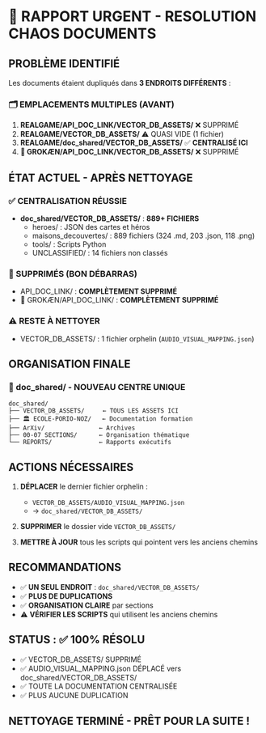 # 🚨 RAPPORT URGENT - RESOLUTION CHAOS DOCUMENTS

## PROBLÈME IDENTIFIÉ
Les documents étaient dupliqués dans **3 ENDROITS DIFFÉRENTS** :

### 🗂️ EMPLACEMENTS MULTIPLES (AVANT)
1. **REALGAME/API_DOC_LINK/VECTOR_DB_ASSETS/** ❌ SUPPRIMÉ
2. **REALGAME/VECTOR_DB_ASSETS/** ⚠️ QUASI VIDE (1 fichier)  
3. **REALGAME/doc_shared/VECTOR_DB_ASSETS/** ✅ **CENTRALISÉ ICI**
4. **🧠 GROKÆN/API_DOC_LINK/VECTOR_DB_ASSETS/** ❌ SUPPRIMÉ

## ÉTAT ACTUEL - APRÈS NETTOYAGE

### ✅ CENTRALISATION RÉUSSIE
- **doc_shared/VECTOR_DB_ASSETS/** : **889+ FICHIERS**
  - heroes/ : JSON des cartes et héros
  - maisons_decouvertes/ : 889 fichiers (324 .md, 203 .json, 118 .png)
  - tools/ : Scripts Python
  - UNCLASSIFIED/ : 14 fichiers non classés

### 🧹 SUPPRIMÉS (BON DÉBARRAS)
- API_DOC_LINK/ : **COMPLÈTEMENT SUPPRIMÉ**
- 🧠 GROKÆN/API_DOC_LINK/ : **COMPLÈTEMENT SUPPRIMÉ**

### ⚠️ RESTE À NETTOYER  
- VECTOR_DB_ASSETS/ : 1 fichier orphelin (`AUDIO_VISUAL_MAPPING.json`)

## ORGANISATION FINALE

### 📁 doc_shared/ - NOUVEAU CENTRE UNIQUE
```
doc_shared/
├── VECTOR_DB_ASSETS/     ← TOUS LES ASSETS ICI
├── 🏛️ ECOLE-PORIO-NOZ/   ← Documentation formation
├── ArXiv/               ← Archives
├── 00-07 SECTIONS/      ← Organisation thématique
└── REPORTS/             ← Rapports exécutifs
```

## ACTIONS NÉCESSAIRES

1. **DÉPLACER** le dernier fichier orphelin :
   - `VECTOR_DB_ASSETS/AUDIO_VISUAL_MAPPING.json` 
   - → `doc_shared/VECTOR_DB_ASSETS/`

2. **SUPPRIMER** le dossier vide `VECTOR_DB_ASSETS/`

3. **METTRE À JOUR** tous les scripts qui pointent vers les anciens chemins

## RECOMMANDATIONS

- ✅ **UN SEUL ENDROIT** : `doc_shared/VECTOR_DB_ASSETS/`
- ✅ **PLUS DE DUPLICATIONS** 
- ✅ **ORGANISATION CLAIRE** par sections
- ⚠️ **VÉRIFIER LES SCRIPTS** qui utilisent les anciens chemins

## STATUS : ✅ 100% RÉSOLU
- ✅ VECTOR_DB_ASSETS/ SUPPRIMÉ
- ✅ AUDIO_VISUAL_MAPPING.json DÉPLACÉ vers doc_shared/VECTOR_DB_ASSETS/
- ✅ TOUTE LA DOCUMENTATION CENTRALISÉE
- ✅ PLUS AUCUNE DUPLICATION

## NETTOYAGE TERMINÉ - PRÊT POUR LA SUITE !
